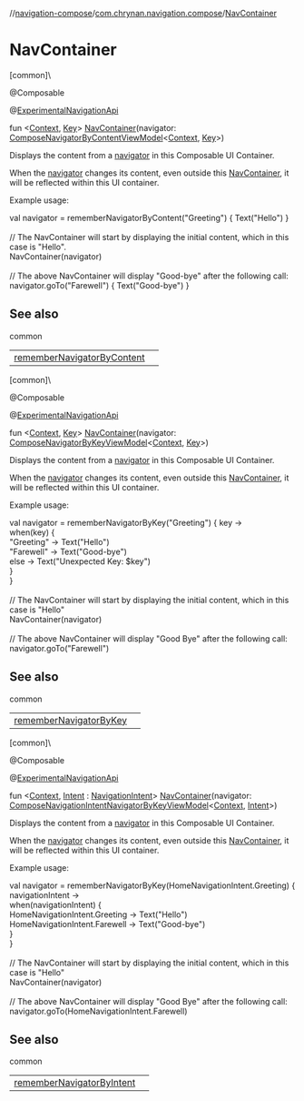 //[navigation-compose](../../index.md)/[com.chrynan.navigation.compose](index.md)/[NavContainer](-nav-container.md)

# NavContainer

[common]\

@Composable

@[ExperimentalNavigationApi](../../../navigation-core/navigation-core/com.chrynan.navigation/-experimental-navigation-api/index.md)

fun &lt;[Context](-nav-container.md), [Key](-nav-container.md)&gt; [NavContainer](-nav-container.md)(navigator: [ComposeNavigatorByContentViewModel](-compose-navigator-by-content-view-model/index.md)&lt;[Context](-nav-container.md), [Key](-nav-container.md)&gt;)

Displays the content from a [navigator](-nav-container.md) in this Composable UI Container.

When the [navigator](-nav-container.md) changes its content, even outside this [NavContainer](-nav-container.md), it will be reflected within this UI container.

Example usage:

val navigator = rememberNavigatorByContent("Greeting") { Text("Hello") }\
\
// The NavContainer will start by displaying the initial content, which in this case is "Hello".\
NavContainer(navigator)\
\
// The above NavContainer will display "Good-bye" after the following call:\
navigator.goTo("Farewell") { Text("Good-bye") }

## See also

common

| | |
|---|---|
| [rememberNavigatorByContent](remember-navigator-by-content.md) |  |

[common]\

@Composable

@[ExperimentalNavigationApi](../../../navigation-core/navigation-core/com.chrynan.navigation/-experimental-navigation-api/index.md)

fun &lt;[Context](-nav-container.md), [Key](-nav-container.md)&gt; [NavContainer](-nav-container.md)(navigator: [ComposeNavigatorByKeyViewModel](-compose-navigator-by-key-view-model/index.md)&lt;[Context](-nav-container.md), [Key](-nav-container.md)&gt;)

Displays the content from a [navigator](-nav-container.md) in this Composable UI Container.

When the [navigator](-nav-container.md) changes its content, even outside this [NavContainer](-nav-container.md), it will be reflected within this UI container.

Example usage:

val navigator = rememberNavigatorByKey("Greeting") { key -&gt;\
    when(key) {\
        "Greeting" -&gt; Text("Hello")\
        "Farewell" -&gt; Text("Good-bye")\
        else -&gt; Text("Unexpected Key: $key")\
    }\
}\
\
// The NavContainer will start by displaying the initial content, which in this case is "Hello"\
NavContainer(navigator)\
\
// The above NavContainer will display "Good Bye" after the following call:\
navigator.goTo("Farewell")

## See also

common

| | |
|---|---|
| [rememberNavigatorByKey](remember-navigator-by-key.md) |  |

[common]\

@Composable

@[ExperimentalNavigationApi](../../../navigation-core/navigation-core/com.chrynan.navigation/-experimental-navigation-api/index.md)

fun &lt;[Context](-nav-container.md), [Intent](-nav-container.md) : [NavigationIntent](../../../navigation-core/navigation-core/com.chrynan.navigation/-navigation-intent/index.md)&gt; [NavContainer](-nav-container.md)(navigator: [ComposeNavigationIntentNavigatorByKeyViewModel](-compose-navigation-intent-navigator-by-key-view-model/index.md)&lt;[Context](-nav-container.md), [Intent](-nav-container.md)&gt;)

Displays the content from a [navigator](-nav-container.md) in this Composable UI Container.

When the [navigator](-nav-container.md) changes its content, even outside this [NavContainer](-nav-container.md), it will be reflected within this UI container.

Example usage:

val navigator = rememberNavigatorByKey(HomeNavigationIntent.Greeting) { navigationIntent -&gt;\
    when(navigationIntent) {\
        HomeNavigationIntent.Greeting -&gt; Text("Hello")\
        HomeNavigationIntent.Farewell -&gt; Text("Good-bye")\
    }\
}\
\
// The NavContainer will start by displaying the initial content, which in this case is "Hello"\
NavContainer(navigator)\
\
// The above NavContainer will display "Good Bye" after the following call:\
navigator.goTo(HomeNavigationIntent.Farewell)

## See also

common

| | |
|---|---|
| [rememberNavigatorByIntent](remember-navigator-by-intent.md) |  |

